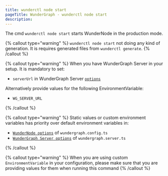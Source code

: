 ```yaml
---
title: wunderctl node start
pageTitle: WunderGraph - wunderctl node start
description:
---
```


The cmd `wunderctl node start` starts WunderNode in the production mode.

{% callout type="warning" %}
`wunderctl node start` not doing any kind of generation.
It is requires generated files from `wunderctl generate`.
{% /callout %}

{% callout type="warning" %}
When you have WunderGraph Server in your setup.
It is mandatory to set:

- `serverUrl` in WunderGraph Server [`options`](/docs/wundergraph-server-ts-reference/configure-wundergraph-server-options)

Alternatively provide values for the following EnvironmentVariable:

- `WG_SERVER_URL`

{% /callout %}

{% callout type="warning" %}
Static values or custom environment variables has priority over default environment variables in:

- [`WunderNode options`](/docs/wundergraph-config-ts-reference/configure-wundernode-options) of `wundergraph.config.ts`
- [`WunderGraph Server options`](/docs/wundergraph-server-ts-reference/configure-wundergraph-server-options) of `wundergraph.server.ts`

{% /callout %}

{% callout type="warning" %}
When you are using custom `EnvironmentVariable` in your configuration,
please make sure that you are providing values for them when running this command
{% /callout %}
